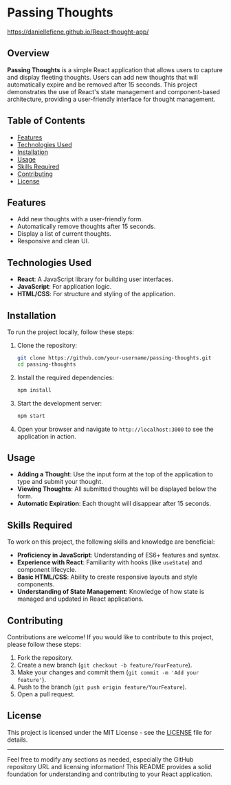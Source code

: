 # Passing Thoughts
https://daniellefiene.github.io/React-thought-app/
## Overview

**Passing Thoughts** is a simple React application that allows users to capture and display fleeting thoughts. Users can add new thoughts that will automatically expire and be removed after 15 seconds. This project demonstrates the use of React's state management and component-based architecture, providing a user-friendly interface for thought management.

## Table of Contents

- [Features](#features)
- [Technologies Used](#technologies-used)
- [Installation](#installation)
- [Usage](#usage)
- [Skills Required](#skills-required)
- [Contributing](#contributing)
- [License](#license)

## Features

- Add new thoughts with a user-friendly form.
- Automatically remove thoughts after 15 seconds.
- Display a list of current thoughts.
- Responsive and clean UI.

## Technologies Used

- **React**: A JavaScript library for building user interfaces.
- **JavaScript**: For application logic.
- **HTML/CSS**: For structure and styling of the application.

## Installation

To run the project locally, follow these steps:

1. Clone the repository:
   ```bash
   git clone https://github.com/your-username/passing-thoughts.git
   cd passing-thoughts
   ```

2. Install the required dependencies:
   ```bash
   npm install
   ```

3. Start the development server:
   ```bash
   npm start
   ```

4. Open your browser and navigate to `http://localhost:3000` to see the application in action.

## Usage

- **Adding a Thought**: Use the input form at the top of the application to type and submit your thought.
- **Viewing Thoughts**: All submitted thoughts will be displayed below the form.
- **Automatic Expiration**: Each thought will disappear after 15 seconds.

## Skills Required

To work on this project, the following skills and knowledge are beneficial:

- **Proficiency in JavaScript**: Understanding of ES6+ features and syntax.
- **Experience with React**: Familiarity with hooks (like `useState`) and component lifecycle.
- **Basic HTML/CSS**: Ability to create responsive layouts and style components.
- **Understanding of State Management**: Knowledge of how state is managed and updated in React applications.

## Contributing

Contributions are welcome! If you would like to contribute to this project, please follow these steps:

1. Fork the repository.
2. Create a new branch (`git checkout -b feature/YourFeature`).
3. Make your changes and commit them (`git commit -m 'Add your feature'`).
4. Push to the branch (`git push origin feature/YourFeature`).
5. Open a pull request.

## License

This project is licensed under the MIT License - see the [LICENSE](LICENSE) file for details.

---

Feel free to modify any sections as needed, especially the GitHub repository URL and licensing information! This README provides a solid foundation for understanding and contributing to your React application.
 
